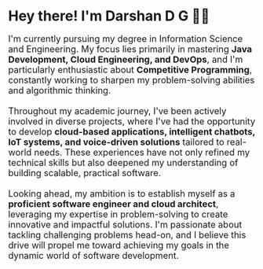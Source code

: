 #                                            Hey there! I'm Darshan D G 👋🏻

<span style="font-size:18px;">
I'm currently pursuing my degree in Information Science and Engineering. My focus lies primarily in mastering <strong>Java Development, Cloud Engineering, and DevOps</strong>, and I'm particularly enthusiastic about <strong>Competitive Programming</strong>, constantly working to sharpen my problem-solving abilities and algorithmic thinking.
<br><br>
Throughout my academic journey, I've been actively involved in diverse projects, where I've had the opportunity to develop <strong>cloud-based applications, intelligent chatbots, IoT systems, and voice-driven solutions</strong> tailored to real-world needs. These experiences have not only refined my technical skills but also deepened my understanding of building scalable, practical software.
<br><br>
Looking ahead, my ambition is to establish myself as a <strong>proficient software engineer and cloud architect</strong>, leveraging my expertise in problem-solving to create innovative and impactful solutions. I'm passionate about tackling challenging problems head-on, and I believe this drive will propel me toward achieving my goals in the dynamic world of software development.
</span>
